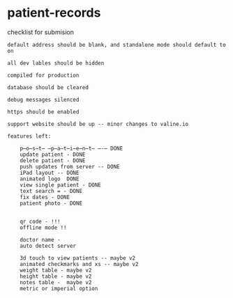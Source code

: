 # patient-records

checklist for submision

    default address should be blank, and standalone mode should default to on

    all dev lables should be hidden

    compiled for production

    database should be cleared
    
    debug messages silenced

    https should be enabled

    support website should be up -- minor changes to valine.io

	features left:

		p̶o̶s̶t̶ ̶p̶a̶t̶i̶e̶n̶t̶ ̶-̶ DONE
		update patient - DONE
		delete patient - DONE
		push updates from server -- DONE		
		iPad layout -- DONE
		animated logo  DONE
		view single patient - DONE
		text search = - DONE
		fix dates - DONE
		patient photo - DONE
		
		
		qr code - !!!
		offline mode !!
		
		doctor name - 
		auto detect server
		
		3d touch to view patients -- maybe v2
		animated checkmarks and xs -- maybe v2
		weight table - maybe v2
		height table - maybe v2
		notes table -  maybe v2
		metric or imperial option
		
